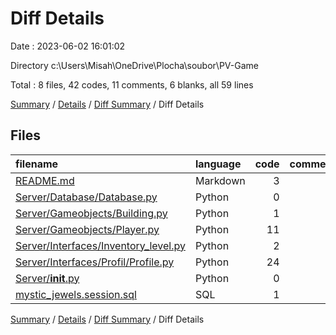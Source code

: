 # Diff Details

Date : 2023-06-02 16:01:02

Directory c:\\Users\\Misah\\OneDrive\\Plocha\\soubor\\PV-Game

Total : 8 files,  42 codes, 11 comments, 6 blanks, all 59 lines

[Summary](results.md) / [Details](details.md) / [Diff Summary](diff.md) / Diff Details

## Files
| filename | language | code | comment | blank | total |
| :--- | :--- | ---: | ---: | ---: | ---: |
| [README.md](/README.md) | Markdown | 3 | 0 | 2 | 5 |
| [Server/Database/Database.py](/Server/Database/Database.py) | Python | 0 | 0 | -1 | -1 |
| [Server/Gameobjects/Building.py](/Server/Gameobjects/Building.py) | Python | 1 | 0 | 0 | 1 |
| [Server/Gameobjects/Player.py](/Server/Gameobjects/Player.py) | Python | 11 | 3 | 1 | 15 |
| [Server/Interfaces/Inventory_level.py](/Server/Interfaces/Inventory_level.py) | Python | 2 | 0 | 0 | 2 |
| [Server/Interfaces/Profil/Profile.py](/Server/Interfaces/Profil/Profile.py) | Python | 24 | 8 | 5 | 37 |
| [Server/__init__.py](/Server/__init__.py) | Python | 0 | 0 | -1 | -1 |
| [mystic_jewels.session.sql](/mystic_jewels.session.sql) | SQL | 1 | 0 | 0 | 1 |

[Summary](results.md) / [Details](details.md) / [Diff Summary](diff.md) / Diff Details